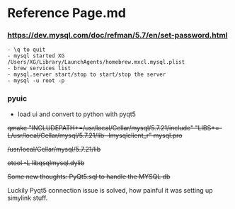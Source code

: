 # Reference Page.md

### https://dev.mysql.com/doc/refman/5.7/en/set-password.html
~~~ 
- \q to quit
- mysql started XG   /Users/XG/Library/LaunchAgents/homebrew.mxcl.mysql.plist
- brew services list
- mysql.server start/stop to start/stop the server
- mysql -u root -p
~~~





### pyuic
- load ui and convert to python with pyqt5

<del> 
qmake "INCLUDEPATH+=/usr/local/Cellar/mysql/5.7.21/include" "LIBS+=-L/usr/local/Cellar/mysql/5.7.21/lib -lmysqlclient_r" mysql.pro

/usr/local/Cellar/mysql/5.7.21/lib

otool -L libqsqlmysql.dylib



</del>



<del> Some new thoughts: PyQt5.sql to handle the MYSQL db </del> 

Luckily Pyqt5 connection issue is solved, how painful it was setting up simylink stuff.